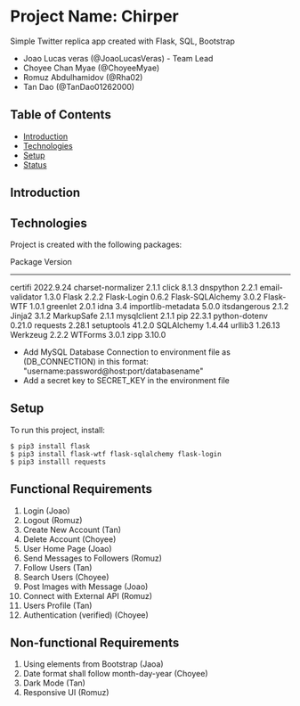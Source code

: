 # Project Name: Chirper
Simple Twitter replica app created with Flask, SQL, Bootstrap
- Joao Lucas veras (@JoaoLucasVeras) - Team Lead
- Choyee Chan Myae (@ChoyeeMyae)
- Romuz Abdulhamidov (@Rha02)
- Tan Dao (@TanDao01262000)


## Table of Contents
* [Introduction](#Introduction)
* [Technologies](#Technologies)
* [Setup](#setup)
* [Status](#status)

## Introduction

## Technologies
Project is created with the following packages:

Package            Version
------------------ ---------
certifi            2022.9.24
charset-normalizer 2.1.1
click              8.1.3
dnspython          2.2.1
email-validator    1.3.0
Flask              2.2.2
Flask-Login        0.6.2
Flask-SQLAlchemy   3.0.2
Flask-WTF          1.0.1
greenlet           2.0.1
idna               3.4
importlib-metadata 5.0.0
itsdangerous       2.1.2
Jinja2             3.1.2
MarkupSafe         2.1.1
mysqlclient        2.1.1
pip                22.3.1
python-dotenv      0.21.0
requests           2.28.1
setuptools         41.2.0
SQLAlchemy         1.4.44
urllib3            1.26.13
Werkzeug           2.2.2
WTForms            3.0.1
zipp               3.10.0

- Add MySQL Database Connection to environment file as (DB_CONNECTION) in this format: "username:password@host:port/databasename"
- Add a secret key to SECRET_KEY in the environment file

## Setup
To run this project, install:
```
$ pip3 install flask
$ pip3 install flask-wtf flask-sqlalchemy flask-login
$ pip3 installl requests
```
## Functional Requirements
1. Login (Joao)
2. Logout (Romuz)
3. Create New Account (Tan)
4. Delete Account (Choyee)
5. User Home Page (Joao)
6. Send Messages to Followers (Romuz)
7. Follow Users (Tan)
8. Search Users (Choyee)
9. Post Images with Message (Joao)
10. Connect with External API (Romuz)
11. Users Profile (Tan)
12. Authentication (verified) (Choyee)
## Non-functional Requirements
1. Using elements from Bootstrap (Jaoa)
2. Date format shall follow month-day-year (Choyee)
3. Dark Mode (Tan)
4. Responsive UI (Romuz)
